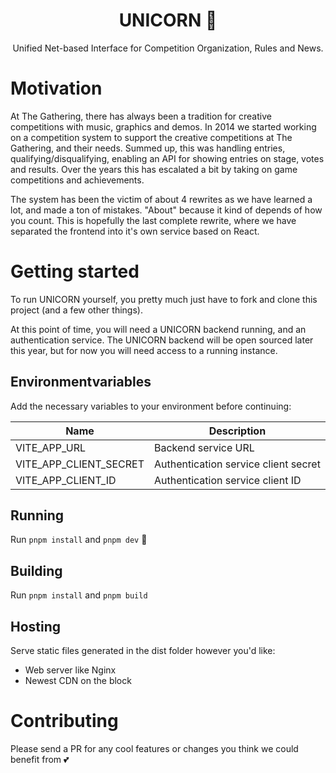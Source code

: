 <h1 align="center">UNICORN 🦄</h1>
<p align="center">Unified Net-based Interface for Competition Organization, Rules and News.</p>

# Motivation

At The Gathering, there has always been a tradition for creative competitions with music, graphics and demos. In 2014 we started working on a competition system to support the creative competitions at The Gathering, and their needs. Summed up, this was handling entries, qualifying/disqualifying, enabling an API for showing entries on stage, votes and results.
Over the years this has escalated a bit by taking on game competitions and achievements.

The system has been the victim of about 4 rewrites as we have learned a lot, and made a ton of mistakes. "About" because it kind of depends of how you count. This is hopefully the last complete rewrite, where we have separated the frontend into it's own service based on React.

# Getting started

To run UNICORN yourself, you pretty much just have to fork and clone this project (and a few other things).

At this point of time, you will need a UNICORN backend running, and an authentication service. The UNICORN backend will be open sourced later this year, but for now you will need access to a running instance.

## Environmentvariables

Add the necessary variables to your environment before continuing:

| Name                   | Description                          |
| ---------------------- | ------------------------------------ |
| VITE_APP_URL           | Backend service URL                  |
| VITE_APP_CLIENT_SECRET | Authentication service client secret |
| VITE_APP_CLIENT_ID     | Authentication service client ID     |

## Running

Run `pnpm install` and `pnpm dev` 🚀

## Building

Run `pnpm install` and `pnpm build`

## Hosting

Serve static files generated in the dist folder however you'd like:

- Web server like Nginx
- Newest CDN on the block

# Contributing

Please send a PR for any cool features or changes you think we could benefit from 💕
